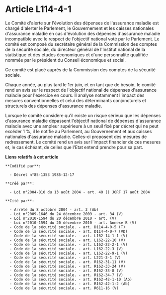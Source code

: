 # Article L114-4-1

Le Comité d'alerte sur l'évolution des dépenses de l'assurance maladie est chargé d'alerter le Parlement, le Gouvernement et
les caisses nationales d'assurance maladie en cas d'évolution des dépenses d'assurance maladie incompatible avec le respect
de l'objectif national voté par le Parlement. Le comité est composé du secrétaire général de la Commission des comptes de la
sécurité sociale, du directeur général de l'Institut national de la statistique et des études économiques et d'une
personnalité qualifiée nommée par le président du Conseil économique et social.

Ce comité est placé auprès de la Commission des comptes de la sécurité sociale.

Chaque année, au plus tard le 1er juin, et en tant que de besoin, le comité rend un avis sur le respect de l'objectif
national de dépenses d'assurance maladie pour l'exercice en cours. Il analyse notamment l'impact des mesures conventionnelles
et celui des déterminants conjoncturels et structurels des dépenses d'assurance maladie.

Lorsque le comité considère qu'il existe un risque sérieux que les dépenses d'assurance maladie dépassent l'objectif national
de dépenses d'assurance maladie avec une ampleur supérieure à un seuil fixé par décret qui ne peut excéder 1 %, il le notifie
au Parlement, au Gouvernement et aux caisses nationales d'assurance maladie. Celles-ci proposent des mesures de redressement.
Le comité rend un avis sur l'impact financier de ces mesures et, le cas échéant, de celles que l'Etat entend prendre pour sa
part.

**Liens relatifs à cet article**

	**Codifié par**:

	  - Décret n°85-1353 1985-12-17

	**Créé par**:

	  - Loi n°2004-810 du 13 août 2004 - art. 40 () JORF 17 août 2004

	**Cité par**:

	  - Arrêté du 8 octobre 2004 - art. 3 (Ab)
	  - Loi n°2009-1646 du 24 décembre 2009 - art. 34 (V)
	  - Loi n°2010-1594 du 20 décembre 2010 - art. (V)
	  - Loi n°2010-1594 du 20 décembre 2010 - art. Annexe B (V)
	  - Code de la sécurité sociale. - art. D114-4-0-5 (T)
	  - Code de la sécurité sociale. - art. D114-4-0-7 (VD)
	  - Code de la sécurité sociale. - art. L162-14-1-1 (V)
	  - Code de la sécurité sociale. - art. L162-22-10 (V)
	  - Code de la sécurité sociale. - art. L162-22-2-1 (V)
	  - Code de la sécurité sociale. - art. L162-22-3 (V)
	  - Code de la sécurité sociale. - art. L162-22-9-1 (V)
	  - Code de la sécurité sociale. - art. L221-3-1 (V)
	  - Code de la sécurité sociale. - art. R162-31-11 (V)
	  - Code de la sécurité sociale. - art. R162-33-24 (V)
	  - Code de la sécurité sociale. - art. R162-33-8 (V)
	  - Code de la sécurité sociale. - art. R162-34-7 (V)
	  - Code de la sécurité sociale. - art. R162-42-1-10 (Ab)
	  - Code de la sécurité sociale. - art. R162-42-1-2 (Ab)
	  - Code de la sécurité sociale. - art. R611-16 (V)

